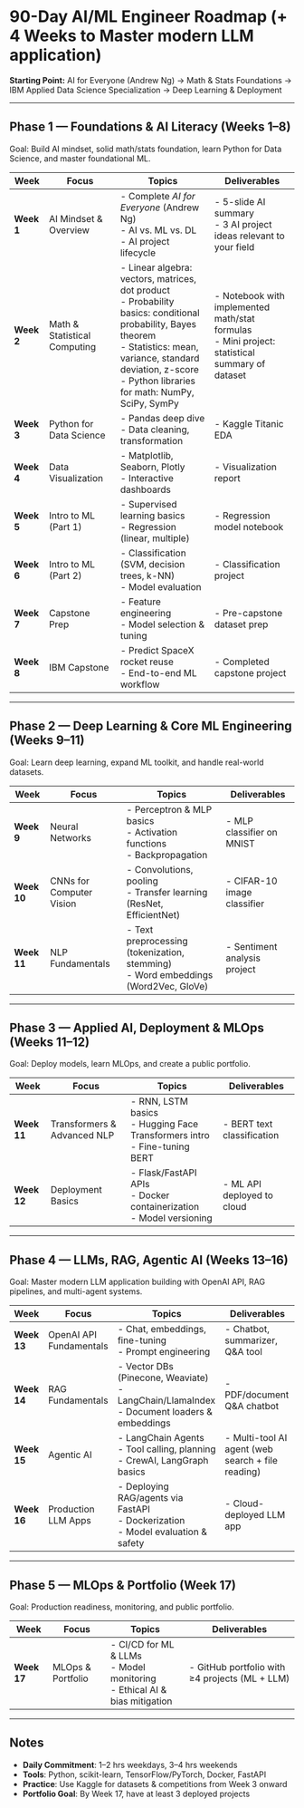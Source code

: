# 90-Day AI/ML Engineer Roadmap (+ 4 Weeks to Master modern LLM application)
**Starting Point:** AI for Everyone (Andrew Ng) → Math & Stats Foundations → IBM Applied Data Science Specialization → Deep Learning & Deployment

---

## Phase 1 — Foundations & AI Literacy (Weeks 1–8)
Goal: Build AI mindset, solid math/stats foundation, learn Python for Data Science, and master foundational ML.

| Week | Focus | Topics | Deliverables |
|------|-------|--------|--------------|
| **Week 1** | AI Mindset & Overview | - Complete *AI for Everyone* (Andrew Ng)<br>- AI vs. ML vs. DL<br>- AI project lifecycle | - 5-slide AI summary<br>- 3 AI project ideas relevant to your field |
| **Week 2** | Math & Statistical Computing | - Linear algebra: vectors, matrices, dot product<br>- Probability basics: conditional probability, Bayes theorem<br>- Statistics: mean, variance, standard deviation, z-score<br>- Python libraries for math: NumPy, SciPy, SymPy | - Notebook with implemented math/stat formulas<br>- Mini project: statistical summary of dataset |
| **Week 3** | Python for Data Science | - Pandas deep dive<br>- Data cleaning, transformation | - Kaggle Titanic EDA |
| **Week 4** | Data Visualization | - Matplotlib, Seaborn, Plotly<br>- Interactive dashboards | - Visualization report |
| **Week 5** | Intro to ML (Part 1) | - Supervised learning basics<br>- Regression (linear, multiple) | - Regression model notebook |
| **Week 6** | Intro to ML (Part 2) | - Classification (SVM, decision trees, k-NN)<br>- Model evaluation | - Classification project |
| **Week 7** | Capstone Prep | - Feature engineering<br>- Model selection & tuning | - Pre-capstone dataset prep |
| **Week 8** | IBM Capstone | - Predict SpaceX rocket reuse<br>- End-to-end ML workflow | - Completed capstone project |

---

## Phase 2 — Deep Learning & Core ML Engineering (Weeks 9–11)
Goal: Learn deep learning, expand ML toolkit, and handle real-world datasets.

| Week | Focus | Topics | Deliverables |
|------|-------|--------|--------------|
| **Week 9** | Neural Networks | - Perceptron & MLP basics<br>- Activation functions<br>- Backpropagation | - MLP classifier on MNIST |
| **Week 10** | CNNs for Computer Vision | - Convolutions, pooling<br>- Transfer learning (ResNet, EfficientNet) | - CIFAR-10 image classifier |
| **Week 11** | NLP Fundamentals | - Text preprocessing (tokenization, stemming)<br>- Word embeddings (Word2Vec, GloVe) | - Sentiment analysis project |

---

## Phase 3 — Applied AI, Deployment & MLOps (Weeks 11–12)
Goal: Deploy models, learn MLOps, and create a public portfolio.

| Week | Focus | Topics | Deliverables |
|------|-------|--------|--------------|
| **Week 11** | Transformers & Advanced NLP | - RNN, LSTM basics<br>- Hugging Face Transformers intro<br>- Fine-tuning BERT | - BERT text classification |
| **Week 12** | Deployment Basics | - Flask/FastAPI APIs<br>- Docker containerization<br>- Model versioning | - ML API deployed to cloud |

---

## Phase 4 — LLMs, RAG, Agentic AI (Weeks 13–16)
Goal: Master modern LLM application building with OpenAI API, RAG pipelines, and multi-agent systems.

| Week | Focus | Topics | Deliverables |
|------|-------|--------|--------------|
| **Week 13** | OpenAI API Fundamentals | - Chat, embeddings, fine-tuning<br>- Prompt engineering | - Chatbot, summarizer, Q&A tool |
| **Week 14** | RAG Fundamentals | - Vector DBs (Pinecone, Weaviate)<br>- LangChain/LlamaIndex<br>- Document loaders & embeddings | - PDF/document Q&A chatbot |
| **Week 15** | Agentic AI | - LangChain Agents<br>- Tool calling, planning<br>- CrewAI, LangGraph basics | - Multi-tool AI agent (web search + file reading) |
| **Week 16** | Production LLM Apps | - Deploying RAG/agents via FastAPI<br>- Dockerization<br>- Model evaluation & safety | - Cloud-deployed LLM app |

---

## Phase 5 — MLOps & Portfolio (Week 17)
Goal: Production readiness, monitoring, and public portfolio.

| Week | Focus | Topics | Deliverables |
|------|-------|--------|--------------|
| **Week 17** | MLOps & Portfolio | - CI/CD for ML & LLMs<br>- Model monitoring<br>- Ethical AI & bias mitigation | - GitHub portfolio with ≥4 projects (ML + LLM) |

---

## Notes
- **Daily Commitment**: 1–2 hrs weekdays, 3–4 hrs weekends
- **Tools**: Python, scikit-learn, TensorFlow/PyTorch, Docker, FastAPI
- **Practice**: Use Kaggle for datasets & competitions from Week 3 onward
- **Portfolio Goal**: By Week 17, have at least 3 deployed projects
